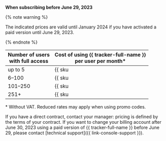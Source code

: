 **When subscribing before June 29, 2023**

{% note warning %}

The indicated prices are valid until January 2024 if you have activated a paid version until June 29, 2023.

{% endnote %}

| Number of users <br>with full access | Cost of using {{ tracker-full-name }} <br>per user per month* |
| ----- | ----- |
| up to 5 | {{ sku|USD|b2b.tracker.license.v1|string }} |
| 6–100 | {{ sku|USD|b2b.tracker.license.v1|pricingRate.6|string }} |
| 101–250 | {{ sku|USD|b2b.tracker.license.v1|pricingRate.100|string }} |
| 251+ | {{ sku|USD|b2b.tracker.license.v1|pricingRate.250|string }} |

\* Without VAT. Reduced rates may apply when using promo codes.

If you have a direct contract, contact your manager: pricing is defined by the terms of your contract.
If you want to change your billing account after June 30, 2023 using a paid version of {{ tracker-full-name }} before June 29, please contact [technical support]({{ link-console-support }}).